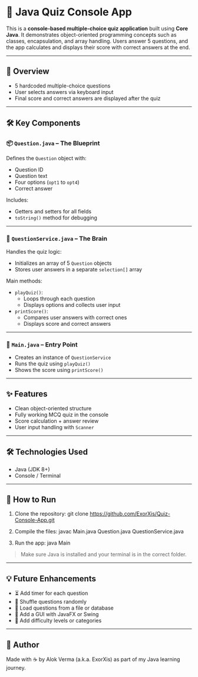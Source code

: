 # 🧠 Java Quiz Console App

This is a **console-based multiple-choice quiz application** built using **Core Java**. It demonstrates object-oriented programming concepts such as classes, encapsulation, and array handling. Users answer 5 questions, and the app calculates and displays their score with correct answers at the end.

---

## 📌 Overview

- 5 hardcoded multiple-choice questions
- User selects answers via keyboard input
- Final score and correct answers are displayed after the quiz

---

## 🛠️ Key Components

### 📦 `Question.java` – The Blueprint
Defines the `Question` object with:
- Question ID
- Question text
- Four options (`opt1` to `opt4`)
- Correct answer

Includes:
- Getters and setters for all fields
- `toString()` method for debugging

---

### 🧠 `QuestionService.java` – The Brain
Handles the quiz logic:
- Initializes an array of 5 `Question` objects
- Stores user answers in a separate `selection[]` array

Main methods:
- `playQuiz()`:  
  - Loops through each question  
  - Displays options and collects user input
- `printScore()`:  
  - Compares user answers with correct ones  
  - Displays score and correct answers

---

### 🚀 `Main.java` – Entry Point
- Creates an instance of `QuestionService`
- Runs the quiz using `playQuiz()`
- Shows the score using `printScore()`

---

## ✨ Features
- Clean object-oriented structure
- Fully working MCQ quiz in the console
- Score calculation + answer review
- User input handling with `Scanner`

---

## 🛠 Technologies Used
- Java (JDK 8+)
- Console / Terminal

---

## 🚀 How to Run

1. Clone the repository:
   git clone https://github.com/ExorXis/Quiz-Console-App.git

2. Compile the files:
   javac Main.java Question.java QuestionService.java

3. Run the app:
   java Main

> Make sure Java is installed and your terminal is in the correct folder.

---

## 💡 Future Enhancements

- ⏳ Add timer for each question  
- 🔀 Shuffle questions randomly  
- 📄 Load questions from a file or database  
- 🎨 Add a GUI with JavaFX or Swing  
- 🧩 Add difficulty levels or categories  

---

## 📌 Author

Made with ☕ by Alok Verma (a.k.a. ExorXis) as part of my Java learning journey.
